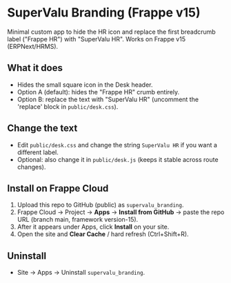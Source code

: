 
# SuperValu Branding (Frappe v15)

Minimal custom app to hide the HR icon and replace the first breadcrumb label ("Frappe HR") with "SuperValu HR".
Works on Frappe v15 (ERPNext/HRMS).

## What it does
- Hides the small square icon in the Desk header.
- Option A (default): hides the "Frappe HR" crumb entirely.
- Option B: replace the text with "SuperValu HR" (uncomment the 'replace' block in `public/desk.css`).

## Change the text
- Edit `public/desk.css` and change the string `SuperValu HR` if you want a different label.
- Optional: also change it in `public/desk.js` (keeps it stable across route changes).

## Install on Frappe Cloud
1. Upload this repo to GitHub (public) as `supervalu_branding`.
2. Frappe Cloud → Project → **Apps** → **Install from GitHub** → paste the repo URL (branch main, framework version-15).
3. After it appears under Apps, click **Install** on your site.
4. Open the site and **Clear Cache** / hard refresh (Ctrl+Shift+R).

## Uninstall
- Site → Apps → Uninstall `supervalu_branding`.
